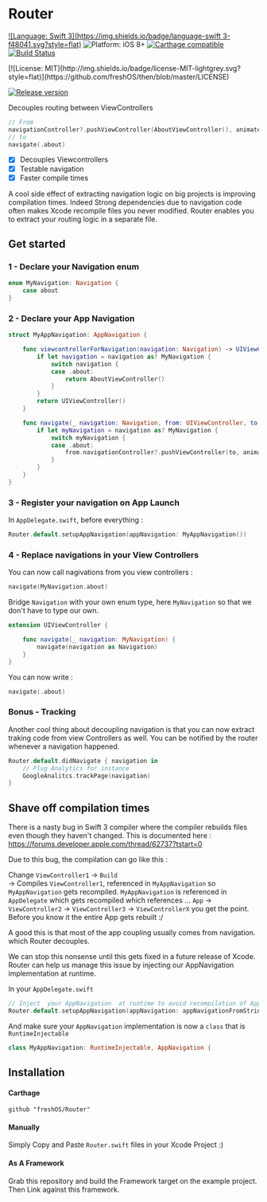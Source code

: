 # Router

[![Language: Swift 3](https://img.shields.io/badge/language-swift 3-f48041.svg?style=flat)](https://developer.apple.com/swift)
![Platform: iOS 8+](https://img.shields.io/badge/platform-iOS%208%2B-blue.svg?style=flat) [![Carthage compatible](https://img.shields.io/badge/Carthage-compatible-4BC51D.svg?style=flat)](https://github.com/Carthage/Carthage)
[![Build Status](https://www.bitrise.io/app/11b4cd282c1d70b3.svg?token=TFKzkSx6pehcZOj5ouWrFg)](https://www.bitrise.io/app/11b4cd282c1d70b3)
<!-- [![codebeat badge](https://codebeat.co/badges/768d3017-1e65-47e0-b287-afcb8954a1da)](https://codebeat.co/projects/github-com-s4cha-then) -->[![License: MIT](http://img.shields.io/badge/license-MIT-lightgrey.svg?style=flat)](https://github.com/freshOS/then/blob/master/LICENSE)
[![Release version](https://img.shields.io/badge/release-0.0.5-blue.svg)]()

Decouples routing between ViewControllers


```swift
// From
navigationController?.pushViewController(AboutViewController(), animated: true)
// to
navigate(.about)
```

- [x] Decouples Viewcontrollers  
- [x] Testable navigation  
- [x] Faster compile times

A cool side effect of extracting navigation logic on big projects is improving compilation times.
Indeed Strong dependencies due to navigation code often makes Xcode recompile files you never modified. Router enables you to extract your routing logic in a separate file.


## Get started

### 1 - Declare your Navigation enum
```swift
enum MyNavigation: Navigation {
    case about
}
```

### 2 - Declare your App Navigation

```swift
struct MyAppNavigation: AppNavigation {

    func viewcontrollerForNavigation(navigation: Navigation) -> UIViewController {
        if let navigation = navigation as? MyNavigation {
            switch navigation {
            case .about:
                return AboutViewController()
            }
        }
        return UIViewController()
    }

    func navigate(_ navigation: Navigation, from: UIViewController, to: UIViewController) {
        if let myNavigation = navigation as? MyNavigation {
            switch myNavigation {
            case .about:
                from.navigationController?.pushViewController(to, animated: true)
            }
        }
    }
}
```

### 3 - Register your navigation on App Launch

In `AppDelegate.swift`, before everything :
```swift
Router.default.setupAppNavigation(appNavigation: MyAppNavigation())
```

### 4 - Replace navigations in your View Controllers

You can now call nagivations from you view controllers :

```swift
navigate(MyNavigation.about)
```

Bridge `Navigation` with your own enum type, here `MyNavigation` so that we don't have to type our own.
```swift
extension UIViewController {

    func navigate(_ navigation: MyNavigation) {
        navigate(navigation as Navigation)
    }
}
```
You can now write :
```swift
navigate(.about)
```


### Bonus - Tracking
Another cool thing about decoupling navigation is that you can now extract traking code from view Controllers as well. You can be notified by the router whenever a navigation happened.

```swift
Router.default.didNavigate { navigation in
    // Plug Analytics for instance
    GoogleAnalitcs.trackPage(navigation)
}

```

## Shave off compilation times

There is a nasty bug in Swift 3 compiler where the compiler rebuilds files even though they haven't changed.
This is documented here : https://forums.developer.apple.com/thread/62737?tstart=0

Due to this bug, the compilation can go like this :

Change `ViewController1` -> `Build`  
-> Compiles `ViewController1`, referenced in `MyAppNavigation` so   
`MyAppNavigation` gets recompiled.  `MyAppNavigation` is referenced in `AppDelegate` which gets recompiled which references ...
`App` -> `ViewController2` -> `ViewController3` -> `ViewControllerX` you get the point.
Before you know it the entire App gets rebuilt :/

A good this is that most of the app coupling usually comes from navigation. which Router decouples.

We can stop this nonsense until this gets fixed in a future release of Xcode.
Router can help us manage this issue by injecting our AppNavigation implementation at runtime.


In your `AppDelegate.swift`

```swift
// Inject  your AppNavigation  at runtime to avoid recompilation of AppDelegate :)
Router.default.setupAppNavigation(appNavigation: appNavigationFromString("YourAppName.MyAppNavigation"))
```

And make sure your `AppNavigation` implementation is now a `class` that is `RuntimeInjectable`
```swift
class MyAppNavigation: RuntimeInjectable, AppNavigation {
```

## Installation

#### Carthage
```
github "freshOS/Router"
```
#### Manually
Simply Copy and Paste `Router.swift` files in your Xcode Project :)

#### As A Framework
Grab this repository and build the Framework target on the example project. Then Link against this framework.
